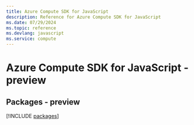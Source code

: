 ```yaml
---
title: Azure Compute SDK for JavaScript
description: Reference for Azure Compute SDK for JavaScript
ms.date: 07/29/2024
ms.topic: reference
ms.devlang: javascript
ms.service: compute
---
```

# Azure Compute SDK for JavaScript - preview
## Packages - preview
[!INCLUDE [packages](compute-index.md)]